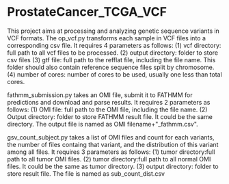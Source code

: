 # ProstateCancer_TCGA_VCF
This project aims at processing and analyzing genetic sequence variants in VCF formats.
The op_vcf.py transforms each sample in VCF files into a corresponding csv file. It requires 4 parameters as follows:
(1) vcf directory: full path to all vcf files to be processed.
(2) output directory: folder to store csv files
(3) gtf file: full path to the refflat file, including the file name. This folder should also contain reference sequence files split by chromosome.
(4) number of cores: number of cores to be used, usually one less than total cores.

fathmm_submission.py takes an OMI file, submit it to FATHMM for predictions and download and parse results. It requires 2 parameters as follows:
(1) OMI file: full path to the OMI file, including the file name.
(2) Output directory: folder to store FATHMM result file. It could be the same directory. The output file is named as OMI filename+"_fathmm.csv".

gsv_count_subject.py takes a list of OMI files and count for each variants, the number of files containg that variant, and the distribution of this variant among all files. It requires 3 parameters as follows:
(1) tumor directory:full path to all tumor OMI files.
(2) tumor directory:full path to all normal OMI files. It could be the same as tumor directory.
(3) output directory: folder to store result file. The file is named as sub_count_dist.csv
